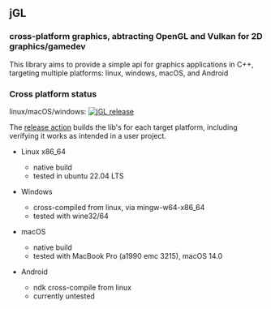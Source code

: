 ## jGL 

### cross-platform graphics, abtracting OpenGL and Vulkan for 2D graphics/gamedev

This library aims to provide a simple api for graphics applications in C++, targeting multiple platforms: linux, windows, macOS, and Android 

### Cross platform status
linux/macOS/windows: [![jGL release](https://github.com/JerboaBurrow/jGL/actions/workflows/release.yml/badge.svg)](https://github.com/JerboaBurrow/jGL/actions/workflows/release.yml)

The [release action](https://github.com/JerboaBurrow/jGL/actions/workflows/release.yml) builds the lib's for each target platform, including verifying it works as intended in a user project.

- Linux x86_64
    - native build
    - tested in ubuntu 22.04 LTS
       
- Windows
  - cross-compiled from linux, via mingw-w64-x86_64
  - tested with wine32/64

- macOS
  - native build
  - tested with MacBook Pro (a1990 emc 3215), macOS 14.0
 
- Android
  - ndk cross-compile from linux
  - currently untested
